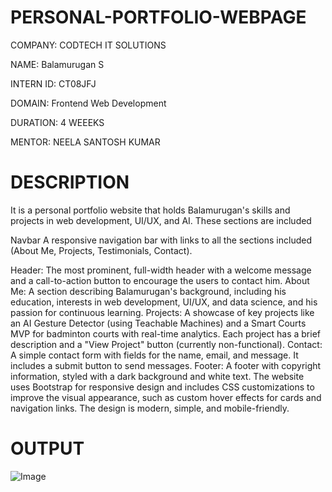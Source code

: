 # PERSONAL-PORTFOLIO-WEBPAGE

COMPANY: CODTECH IT SOLUTIONS

NAME: Balamurugan S

INTERN ID: CT08JFJ

DOMAIN: Frontend Web Development

DURATION: 4 WEEEKS

MENTOR: NEELA SANTOSH KUMAR

# DESCRIPTION

It is a personal portfolio website that holds Balamurugan's skills and projects in web development, UI/UX, and AI. These sections are included

Navbar
A responsive navigation bar with links to all the sections included (About Me, Projects, Testimonials, Contact).

Header:
The most prominent, full-width header with a welcome message and a call-to-action button to encourage the users to contact him.
About Me: A section describing Balamurugan's background, including his education, interests in web development, UI/UX, and data science, and his passion for continuous learning.
Projects: A showcase of key projects like an AI Gesture Detector (using Teachable Machines) and a Smart Courts MVP for badminton courts with real-time analytics. Each project has a brief description and a "View Project" button (currently non-functional).
Contact: A simple contact form with fields for the name, email, and message. It includes a submit button to send messages.
Footer: A footer with copyright information, styled with a dark background and white text.
The website uses Bootstrap for responsive design and includes CSS customizations to improve the visual appearance, such as custom hover effects for cards and navigation links. The design is modern, simple, and mobile-friendly.

 # OUTPUT

![Image](https://github.com/user-attachments/assets/32090050-cabf-4d5c-8997-5346b2dbaec9)

